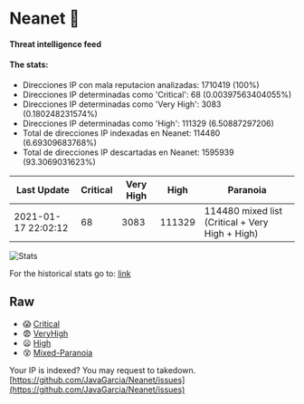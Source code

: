 # Neanet :hocho:
#### Threat intelligence feed
#### The stats:

- Direcciones IP con mala reputacion analizadas: 1710419 (100%)
- Direcciones IP determinadas como 'Critical':  68 (0.00397563404055%)
- Direcciones IP determinadas como 'Very High':  3083 (0.180248231574%)
- Direcciones IP determinadas como 'High':  111329 (6.50887297206)
- Total de direcciones IP indexadas en Neanet:  114480 (6.69309683768%)
- Total de direcciones IP descartadas en Neanet:  1595939 (93.3069031623%)

| Last Update | Critical | Very High | High | Paranoia |
| --- | --- | --- | --- | --- |
| 2021-01-17 22:02:12 | 68 | 3083 | 111329 | 114480 mixed list (Critical + Very High + High)|

![Stats](https://docs.google.com/spreadsheets/d/e/2PACX-1vSnaNMIXVabIpDJjufMlzH7poXnshF3mgd8Is1g9ytUEzVsP5my4Trn8f-xkoLLQ38xpL3HtmUexLo6/pubchart?oid=501124687&format=image)

For the historical stats go to: [link](/stats.csv)
## Raw
- :scream: [Critical](https://raw.githubusercontent.com/JavaGarcia/Neanet/master/blacklists/neanet_critical.txt)
- :fearful: [VeryHigh](https://raw.githubusercontent.com/JavaGarcia/Neanet/master/blacklists/neanet_veryHigh.txtt)
- :frowning: [High](https://raw.githubusercontent.com/JavaGarcia/Neanet/master/blacklists/neanet_high.txt)
- :dizzy_face: [Mixed-Paranoia](https://raw.githubusercontent.com/JavaGarcia/Neanet/master/blacklists/neanet_all.txt)


Your IP is indexed? You may request to takedown. [https://github.com/JavaGarcia/Neanet/issues](https://github.com/JavaGarcia/Neanet/issues)




















































































































































































































































































































































































































































































































































































































































































































































































































































































































































































































































































































































































































































































































































































































































































































































































































































































































































































































































































































































































































































































































































































































































































































































































































































































































































































































































































































































































































































































































































































































































































































































































































































































































































































































































































































































































































































































































